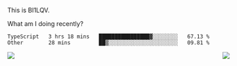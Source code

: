 This is BI1LQV.

What am I doing recently?

<!--START_SECTION:waka-->

```text
TypeScript   3 hrs 18 mins   ████████████████▓░░░░░░░░   67.13 %
Other        28 mins         ██▒░░░░░░░░░░░░░░░░░░░░░░   09.81 %
```

<!--END_SECTION:waka-->
<img align="right" src="https://github-readme-stats.vercel.app/api?username=bi1lqv&show_icons=true&count_private=true">

<img src="https://metrics.lecoq.io/bi1lqv?template=classic&base.activity=0&base.community=0&base.repositories=0&base.metadata=0&isocalendar=1&base=header%2C%20activity%2C%20community%2C%20repositories%2C%20metadata&base.indepth=false&base.hireable=false&isocalendar=false&isocalendar.duration=full-year&config.timezone=Asia%2FShanghai">
